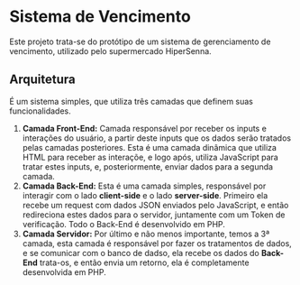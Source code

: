 # Sistema de Vencimento
Este projeto trata-se do protótipo de um sistema de gerenciamento de vencimento, utilizado pelo supermercado HiperSenna.
## Arquitetura
É um sistema simples, que utiliza três camadas que definem suas funcionalidades.
1. **Camada Front-End:** Camada responsável por receber os inputs e interações do usuário, a partir deste inputs que os dados serão tratados pelas camadas posteriores. Esta é uma camada dinâmica que utiliza HTML para receber as interaçõe, e logo após, utiliza JavaScript para tratar estes inputs, e, posteriormente, enviar dados para a segunda camada.
2. **Camada Back-End:** Esta é uma camada simples, responsável por interagir com o lado **client-side** e o lado **server-side**. Primeiro ela recebe um request com dados JSON enviados pelo JavaScript, e então redireciona estes dados para o servidor, juntamente com um Token de verificação. Todo o Back-End é desenvolvido em PHP.
3. **Camada Servidor:** Por último e não menos importante, temos a 3ª camada, esta camada é responsável por fazer os tratamentos de dados, e se comunicar com o banco de dadso, ela recebe os dados do **Back-End** trata-os, e então envia um retorno, ela é completamente desenvolvida em PHP.
